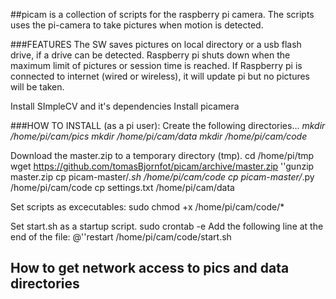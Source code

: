 ##picam is a collection of scripts for the raspberry pi camera. The scripts uses the pi-camera to take pictures when motion is detected.

###FEATURES
The SW saves pictures on local directory or a usb flash drive, if a drive can be detected.
Raspberry pi shuts down when the maximum limit of pictures or session time is reached.
If Raspberry pi is connected to internet (wired or wireless), it will update pi but no pictures will be taken.

Install SImpleCV and it's dependencies
Install picamera 

###HOW TO INSTALL (as a pi user):
Create the following directories...
*mkdir /home/pi/cam/pics*
*mkdir /home/pi/cam/data*
*mkdir /home/pi/cam/code*

Download the master.zip to a temporary directory (tmp). 
cd /home/pi/tmp
wget https://github.com/tomasBjornfot/picam/archive/master.zip
''gunzip  master.zip
cp picam-master/*.sh /home/pi/cam/code
cp picam-master/*.py /home/pi/cam/code
cp settings.txt /home/pi/cam/data

Set scripts as excecutables:
sudo chmod +x /home/pi/cam/code/*

Set start.sh as a startup script. sudo crontab -e 
Add the following line at the end of the file: @''restart /home/pi/cam/code/start.sh 

## How to get network access to pics and data directories
